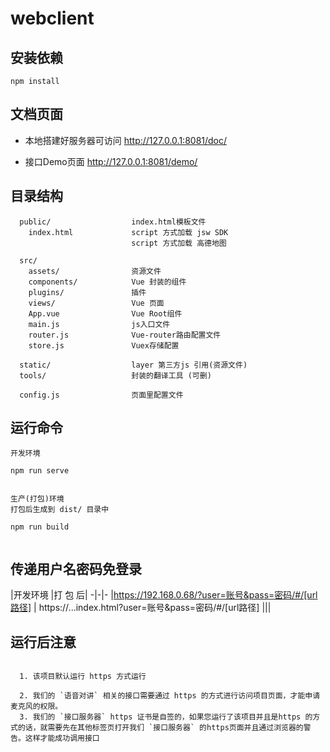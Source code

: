 # webclient

## 安装依赖
```
npm install
```

## 文档页面

  - 本地搭建好服务器可访问 http://127.0.0.1:8081/doc/

  - 接口Demo页面 http://127.0.0.1:8081/demo/

## 目录结构 
``` 
  public/                  index.html模板文件
    index.html             script 方式加载 jsw SDK 
                           script 方式加载 高德地图

  src/                      
    assets/                资源文件
    components/            Vue 封装的组件
    plugins/               插件
    views/                 Vue 页面
    App.vue                Vue Root组件
    main.js                js入口文件
    router.js              Vue-router路由配置文件
    store.js               Vuex存储配置

  static/                  layer 第三方js 引用(资源文件)
  tools/                   封装的翻译工具 (可删)

  config.js                页面里配置文件
```


## 运行命令

``` 
开发环境

npm run serve


生产(打包)环境
打包后生成到 dist/ 目录中

npm run build


```
## 传递用户名密码免登录
|开发环境 |打 包 后|
-|-|-
|https://192.168.0.68/?user=账号&pass=密码/#/[url路径] | https://...index.html?user=账号&pass=密码/#/[url路径]
|||
## 运行后注意
```

  1. 该项目默认运行 https 方式运行

  2. 我们的 `语音对讲` 相关的接口需要通过 https 的方式进行访问项目页面，才能申请麦克风的权限。
  3. 我们的 `接口服务器` https 证书是自签的，如果您运行了该项目并且是https 的方式的话，就需要先在其他标签页打开我们 `接口服务器` 的https页面并且通过浏览器的警告。这样才能成功调用接口
  
```

